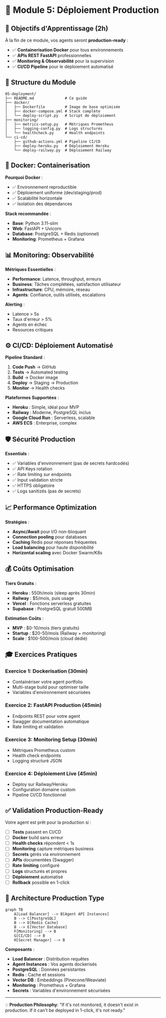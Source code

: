 # 🚀 Module 5: Déploiement Production

## 🎯 Objectifs d'Apprentissage (2h)

À la fin de ce module, vos agents seront **production-ready** :
- ✅ **Containerisation Docker** pour tous environnements
- ✅ **APIs REST FastAPI** professionnelles
- ✅ **Monitoring & Observabilité** pour la supervision
- ✅ **CI/CD Pipeline** pour le déploiement automatisé

## 📂 Structure du Module

```
05-deployment/
├── README.md              # Ce guide
├── docker/
│   ├── Dockerfile         # Image de base optimisée
│   ├── docker-compose.yml # Stack complète
│   └── deploy-script.py   # Script de déploiement
├── monitoring/
│   ├── metrics-setup.py   # Métriques Prometheus
│   ├── logging-config.py  # Logs structurés
│   └── healthcheck.py     # Health endpoints
└── ci-cd/
    ├── github-actions.yml # Pipeline CI/CD
    ├── deploy-heroku.py   # Déploiement Heroku
    └── deploy-railway.py  # Déploiement Railway
```

## 🐳 Docker: Containerisation

**Pourquoi Docker** :
- ✅ Environnement reproductible
- ✅ Déploiement uniforme (dev/staging/prod)
- ✅ Scalabilité horizontale
- ✅ Isolation des dépendances

**Stack recommandée** :
- **Base**: Python 3.11-slim
- **Web**: FastAPI + Uvicorn
- **Database**: PostgreSQL + Redis (optionnel)
- **Monitoring**: Prometheus + Grafana

## 📊 Monitoring: Observabilité

**Métriques Essentielles** :
- **Performance**: Latence, throughput, erreurs
- **Business**: Tâches complétées, satisfaction utilisateur
- **Infrastructure**: CPU, mémoire, réseau
- **Agents**: Confiance, outils utilisés, escalations

**Alerting** :
- Latence > 5s
- Taux d'erreur > 5%
- Agents en échec
- Resources critiques

## ⚙️ CI/CD: Déploiement Automatisé

**Pipeline Standard** :
1. **Code Push** → GitHub
2. **Tests** → Automated testing
3. **Build** → Docker image
4. **Deploy** → Staging → Production
5. **Monitor** → Health checks

**Plateformes Supportées** :
- **Heroku** : Simple, idéal pour MVP
- **Railway** : Moderne, PostgreSQL inclus
- **Google Cloud Run** : Serverless, scalable
- **AWS ECS** : Enterprise, complex

## 🛡️ Sécurité Production

**Essentials** :
- ✅ Variables d'environnement (pas de secrets hardcodés)
- ✅ API Keys rotation
- ✅ Rate limiting sur endpoints
- ✅ Input validation stricte
- ✅ HTTPS obligatoire
- ✅ Logs sanitizés (pas de secrets)

## 📈 Performance Optimization

**Stratégies** :
- **Async/Await** pour I/O non-bloquant
- **Connection pooling** pour databases
- **Caching** Redis pour réponses fréquentes
- **Load balancing** pour haute disponibilité
- **Horizontal scaling** avec Docker Swarm/K8s

## 💰 Coûts Optimisation

**Tiers Gratuits** :
- **Heroku** : 550h/mois (sleep après 30min)
- **Railway** : $5/mois, puis usage
- **Vercel** : Fonctions serverless gratuites
- **Supabase** : PostgreSQL gratuit 500MB

**Estimation Coûts** :
- **MVP** : $0-10/mois (tiers gratuits)
- **Startup** : $20-50/mois (Railway + monitoring)
- **Scale** : $100-500/mois (cloud dédié)

## 🎓 Exercices Pratiques

### **Exercice 1: Dockerisation (30min)**
- Containériser votre agent portfolio
- Multi-stage build pour optimiser taille
- Variables d'environnement sécurisées

### **Exercice 2: FastAPI Production (45min)**
- Endpoints REST pour votre agent
- Swagger documentation automatique
- Rate limiting et validation

### **Exercice 3: Monitoring Setup (30min)**
- Métriques Prometheus custom
- Health check endpoints
- Logging structuré JSON

### **Exercice 4: Déploiement Live (45min)**
- Deploy sur Railway/Heroku
- Configuration domaine custom
- Pipeline CI/CD fonctionnel

## ✅ Validation Production-Ready

Votre agent est prêt pour la production si :
- [ ] **Tests** passent en CI/CD
- [ ] **Docker** build sans erreur
- [ ] **Health checks** répondent < 1s
- [ ] **Monitoring** capture métriques business
- [ ] **Secrets** gérés via environnement
- [ ] **APIs** documentées (Swagger)
- [ ] **Rate limiting** configuré
- [ ] **Logs** structurés et propres
- [ ] **Déploiement** automatisé
- [ ] **Rollback** possible en 1-click

## 🌟 Architecture Production Type

```mermaid
graph TB
    A[Load Balancer] --> B[Agent API Instances]
    B --> C[PostgreSQL]
    B --> D[Redis Cache]
    B --> E[Vector Database]
    F[Monitoring] --> B
    G[CI/CD] --> B
    H[Secret Manager] --> B
```

**Composants** :
- **Load Balancer** : Distribution requêtes
- **Agent Instances** : Vos agents dockerisés
- **PostgreSQL** : Données persistantes
- **Redis** : Cache et sessions
- **Vector DB** : Embeddings (Pinecone/Weaviate)
- **Monitoring** : Prometheus + Grafana
- **Secrets** : Variables d'environnement sécurisées

---

💡 **Production Philosophy**: "If it's not monitored, it doesn't exist in production. If it can't be deployed in 1-click, it's not ready."